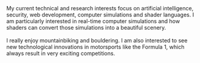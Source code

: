 <span class="text-background-primary text-lg">
My current technical and research interests focus on artificial intelligence, security, web development, computer simulations and shader languages. I am particularly interested in real-time computer simulations and how shaders can convert those simulations into a beautiful scenery.
</span>
<br>
<br>
<span class="text-background-primary text-lg">
I really enjoy mountainbiking and bouldering. I am also interested to see new technological innovations in motorsports like the Formula 1, which always result in very exciting competitions.
</span>